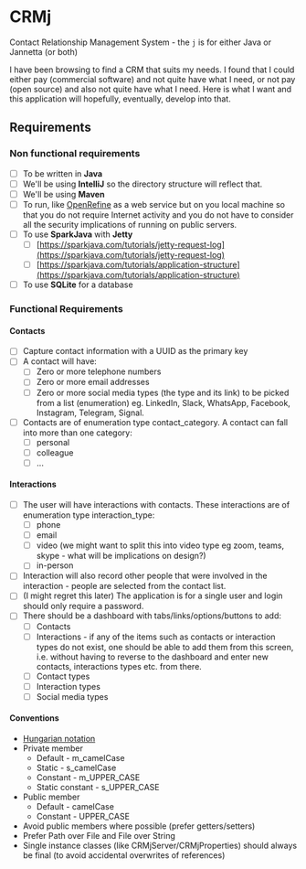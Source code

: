 # CRMj
Contact Relationship Management System - the `j` is for either Java or Jannetta (or both)

I have been browsing to find a CRM that suits my needs. I found that I could either pay (commercial software) and not quite have what I need, or not pay (open source) and also not quite have what I need. Here is what I want and this application will hopefully, eventually, develop into that.

## Requirements
### Non functional requirements
- [ ] To be written in **Java**
- [ ] We'll be using **IntelliJ** so the directory structure will reflect that.
- [ ] We'll be using **Maven**
- [ ] To run, like [OpenRefine](https://openrefine.org/) as a web service but on you local machine so that you do not require Internet activity and you do not have to consider all the security implications of running on public servers.
- [ ] To use **SparkJava** with **Jetty**
  - [ ] [https://sparkjava.com/tutorials/jetty-request-log](https://sparkjava.com/tutorials/jetty-request-log)
  - [ ] [https://sparkjava.com/tutorials/application-structure](https://sparkjava.com/tutorials/application-structure)
- [ ] To use **SQLite** for a database

### Functional Requirements
#### Contacts
- [ ] Capture contact information with a UUID as the primary key
- [ ] A contact will have:
  - [ ] Zero or more telephone numbers
  - [ ] Zero or more email addresses
  - [ ] Zero or more social media types (the type and its link) to be picked from a list (enumeration) eg. LinkedIn, Slack, WhatsApp, Facebook, Instagram, Telegram, Signal. 
- [ ] Contacts are of enumeration type contact_category. A contact can fall into more than one category:
  - [ ] personal
  - [ ] colleague
  - [ ] ...
     
#### Interactions
- [ ] The user will have interactions with contacts. These interactions are of enumeration type interaction_type:
  - [ ] phone
  - [ ] email
  - [ ] video (we might want to split this into video type eg zoom, teams, skype - what will be implications on design?)
  - [ ] in-person
- [ ] Interaction will also record other people that were involved in the interaction - people are selected from the contact list.
- [ ] (I might regret this later) The application is for a single user and login should only require a password.
- [ ] There should be a dashboard with tabs/links/options/buttons to add:
  - [ ] Contacts
  - [ ] Interactions - if any of the items such as contacts or interaction types do not exist, one should be able to add them from this screen, i.e. without having to reverse to the dashboard and enter new contacts, interactions types etc. from there.
  - [ ] Contact types
  - [ ] Interaction types
  - [ ] Social media types

#### Conventions

- [Hungarian notation](https://en.wikipedia.org/wiki/Hungarian_notation#Examples)
- Private member
  - Default - m_camelCase
  - Static - s_camelCase
  - Constant - m_UPPER_CASE
  - Static constant - s_UPPER_CASE
- Public member
  - Default - camelCase
  - Constant - UPPER_CASE
- Avoid public members where possible (prefer getters/setters)
- Prefer Path over File and File over String
- Single instance classes (like CRMjServer/CRMjProperties) should always be final (to avoid accidental overwrites of references)

